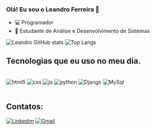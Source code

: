 ### Olá! Eu sou o Leandro Ferreira 👋
- 💻 Programador
- 📘 Estudante de Análise e Desenvolvimento de Sistemas


![Leandro GitHub stats](https://github-readme-stats.vercel.app/api?username=Leandr0fs&show_icons=true&theme=tokyonight) 
![Top Langs](https://github-readme-stats.vercel.app/api/top-langs/?username=Leandr0fs&layout=compact)

## Tecnologias que eu uso no meu dia.
<div style="display: inline_block"><br/>
  <img align="center" alt="html5" src="https://img.shields.io/badge/HTML5-E34F26?style=for-the-badge&logo=html5&logoColor=white"/>
  <img align="center" alt="css" src="https://img.shields.io/badge/CSS3-1572B6?style=for-the-badge&logo=css3&logoColor=white"/>
  <img align="center" alt="js" src="https://img.shields.io/badge/JavaScript-F7DF1E?style=for-the-badge&logo=javascript&logoColor=black"/>
  <img align="center" alt="python" src="https://img.shields.io/badge/Python-3776AB?style=for-the-badge&logo=python&logoColor=white"/>
  <img align="center" alt="Django" src="https://img.shields.io/badge/Django-092E20?style=for-the-badge&logo=django&logoColor=white"/>
  <img align="center" alt="MySql" src="https://img.shields.io/badge/MySQL-00000F?style=for-the-badge&logo=mysql&logoColor=white"/>
</div><br/>


## Contatos:<br/>
[![Linkedim](https://img.shields.io/badge/LinkedIn-0077B5?style=for-the-badge&logo=linkedin&logoColor=white)](https://www.linkedin.com/in/leandro-ferreira-santos-656b91278)
[![Gmail](https://img.shields.io/badge/Gmail-D14836?style=for-the-badge&logo=gmail&logoColor=white)](mailto:leandroferreiras128@gmail.com)

